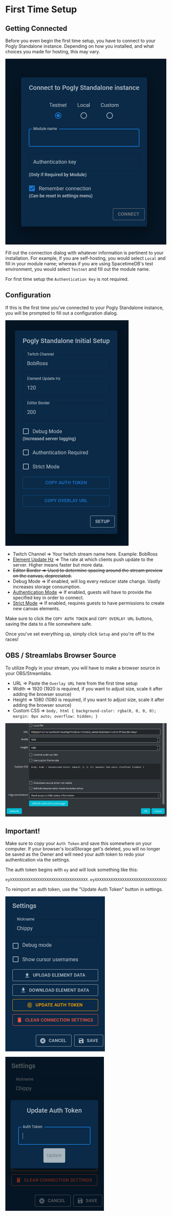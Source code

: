# First Time Setup
## Getting Connected
Before you even begin the first time setup, you have to connect to your Pogly Standalone instance. Depending on how you installed, and what choices you made for hosting, this may vary.

![Connection settings](../assets/connection.png)

Fill out the connection dialog with whatever information is pertinent to your installation. For example, if you are self-hosting, you would select `Local` and fill in your module name; whereas if you are using SpacetimeDB's test environment, you would select `Testnet` and fill out the module name.

For first time setup the `Authentication Key` is not required.

## Configuration
If this is the first time you've connected to your Pogly Standalone instance, you will be prompted to fill out a configuration dialog.

![config dialog](../assets/first_time_setup.png)

- Twitch Channel => Your twitch stream name here. Example: BobRoss
- [Element Update Hz](./refreshRate.md) => The rate at which clients push update to the server. Higher means faster but more data.
- ~~Editor Border => Used to determine spacing around the stream preview on the canvas, depreciated.~~
- Debug Mode => If enabled, will log every reducer state change. Vastly increases storage consumption.
- [Authentication Mode](./authentication.md) => If enabled, guests will have to provide the specified key in order to connect.
- [Strict Mode](./strictMode.md) => If enabled, requires guests to have permissions to create new canvas elements.

Make sure to click the `COPY AUTH TOKEN` and `COPY OVERLAY URL` buttons, saving the data to a file somewhere safe.

Once you've set everything up, simply click `Setup` and you're off to the races!

## OBS / Streamlabs Browser Source
To utilize Pogly in your stream, you will have to make a browser source in your OBS/Streamlabs. 

- URL => Paste the `Overlay URL` here from the first time setup
- Width => 1920 (1920 is required, if you want to adjust size, scale it after adding the browser source)
- Height => 1080 (1080 is required, if you want to adjust size, scale it after adding the browser source)
- Custom CSS => `body, html { background-color: rgba(0, 0, 0, 0); margin: 0px auto; overflow: hidden; }`

![obs settings](../assets/obs_browser_source.png)

## Important!
Make sure to copy your `Auth Token` and save this somewhere on your computer. If your browser's localStorage get's deleted, you will no longer be saved as the Owner and will need your auth token to redo your authentication via the settings.

The auth token begins with `ey` and will look something like this: 
```
eyXXXXXXXXXXXXXXXXXXXXXXXXXXXXXXXXXX.eyXXXXXXXXXXXXXXXXXXXXXXXXXXXXXXXXXXXXXXXXXXXXXXXXXXXXXXXXXXXXXXXXXXXXXXXXXXXXXXXXXXXXXXXXXXXXXXXXXXXXXXXXXXXXXXXXXXXXXXXXXXXXXXXXXXXXXXXXXXXXXXXXXX.XXXXXXXXXXXXXXXXXXXXXXXXXXXXXXXXXXXXXXXXXXXXXXXXXXXXXXXXXXXXXXXXXXXXXXXXXXXXXXXXXXXXXX
```

To reimport an auth token, use the "Update Auth Token" button in settings.

![settings panel](../assets/settings.png)

![update auth token](../assets/update_auth.png)